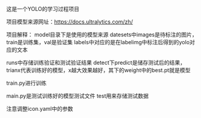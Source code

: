 这是一个YOLO的学习过程项目


项目模型来源网址：https://docs.ultralytics.com/zh/


项目解释：
model目录下是使用的模型来源
datesets中images是待标注的图片，train是训练集，val是验证集
labels中对应的是在labelimg中标注后得到的yolo对应的文本

runs中存储训练验证和测试验证结果
detect下predict是储存测试后的结果，trianx代表训练好的模型，x越大效果越好，其下的weight中的best.pt就是模型

train.py进行训练

main.py是测试训练好的模型测试文件
test用来存储测试数据

注意调整icon.yaml中的参数